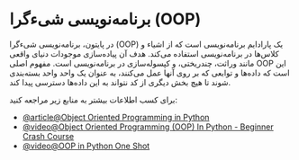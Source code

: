 # برنامه‌نویسی شیءگرا (OOP)

در پایتون، برنامه‌نویسی شیءگرا (OOP) یک پارادایم برنامه‌نویسی است که از اشیاء و کلاس‌ها در برنامه‌نویسی استفاده می‌کند. هدف آن پیاده‌سازی موجودات دنیای واقعی مانند وراثت، چندریختی، و کپسوله‌سازی در برنامه‌نویسی است. مفهوم اصلی OOP این است که داده‌ها و توابعی که بر روی آنها عمل می‌کنند، به عنوان یک واحد واحد بسته‌بندی شوند تا هیچ بخش دیگری از کد نتواند به این داده‌ها دسترسی پیدا کند.

برای کسب اطلاعات بیشتر به منابع زیر مراجعه کنید:

- [@article@Object Oriented Programming in Python](https://realpython.com/python3-object-oriented-programming/)
- [@video@Object Oriented Programming (OOP) In Python - Beginner Crash Course](https://www.youtube.com/watch?v=-pEs-Bss8Wc/)
- [@video@OOP in Python One Shot](https://www.youtube.com/watch?v=Ej_02ICOIgs)
